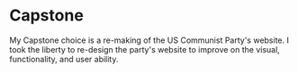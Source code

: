 # Capstone
My Capstone choice is a re-making of the US Communist Party's website. 
I took the liberty to re-design the party's website to improve on the visual, functionality, and user ability.
